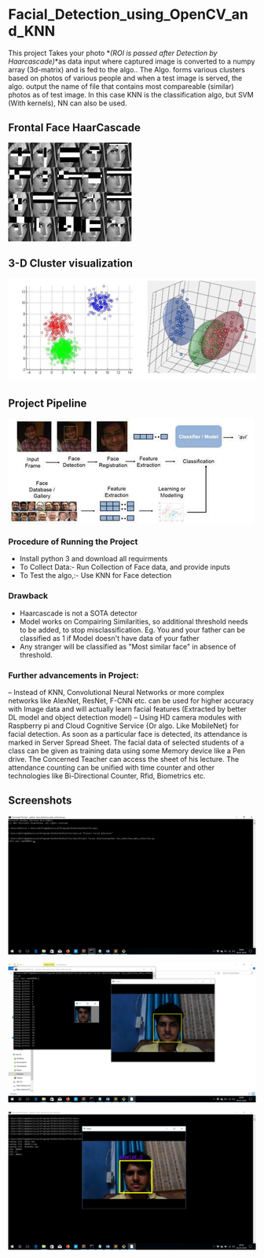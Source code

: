 # Facial_Detection_using_OpenCV_and_KNN
This project Takes your photo *_(ROI is passed after Detection by Haarcascade)_*as data input where captured image is converted to a numpy array (3d-matrix) and is fed to the algo.. The Algo. forms various clusters based on photos of various people and when a test image is served, the algo. output the name of file that contains most compareable (similar) photos as of test image. In this case KNN is the classification algo, but SVM (With kernels), NN can also be used.
## Frontal Face HaarCascade
![picture alt](images/img6.jpg "Frontal Face HaarCascade")

## 3-D Cluster visualization

![picture alt](images/img1.png "3-D Cluster visualization")

## Project Pipeline

![picture alt](images/img2.jpg "Project Pipeline")


### Procedure of Running the Project
- Install python 3 and download all requirments
- To Collect Data:- Run Collection of Face data, and provide inputs
- To Test the algo,:- Use KNN for Face detection

### Drawback
- Haarcascade is not a SOTA detector
- Model works on Compairing Similarities, so additional threshold needs to be added, to stop misclassification. Eg. You and your father can be classified as 1 if Model doesn't have data of your father
- Any stranger will be classified as "Most similar face" in absence of threshold.

### Further advancements in Project:
–	Instead of KNN, Convolutional Neural Networks or more complex networks like AlexNet, ResNet, F-CNN etc. can be used for higher accuracy with Image data and will actually learn facial features (Extracted by better DL model and object detection model)
–	Using HD camera modules with Raspberry pi and Cloud Cognitive Service {Or algo. Like MobileNet} for facial detection. As soon as a particular face is detected, its attendance is marked in Server Spread Sheet. The facial data of selected students of a class can be given as training data using some Memory device like a Pen drive. The Concerned Teacher can access the sheet of his lecture. The attendance counting can be unified with  time counter and other technologies like Bi-Directional Counter, Rfid, Biometrics etc.

## Screenshots
![picture alt](images/img3.png "Cluster creation")

![picture alt](images/img5.png "Data collection and ROI extraction using Haarcascade ")

![picture alt](images/img4.png "Results of test (Out of 5 clusters or classes)")




